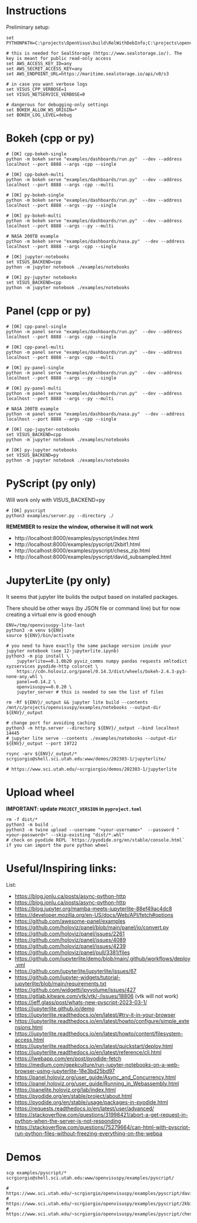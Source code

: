 # Instructions

Preliminary setup:

```
set PYTHONPATH=C:\projects\OpenVisus\build\RelWithDebInfo;C:\projects\openvisuspy\src

# this is needed for SealStorage (https://www.sealstorage.io/). The key is meant for public read-only access 
set AWS_ACCESS_KEY_ID=any
set AWS_SECRET_ACCESS_KEY=any
set AWS_ENDPOINT_URL=https://maritime.sealstorage.io/api/v0/s3

# in case you want verbose logs
set VISUS_CPP_VERBOSE=1
set VISUS_NETSERVICE_VERBOSE=0

# dangerous for debugging-only settings
set BOKEH_ALLOW_WS_ORIGIN=*
set BOKEH_LOG_LEVEL=debug
```

# Bokeh (cpp or py)

```
# [OK] cpp-bokeh-single 
python -m bokeh serve "examples/dashboards/run.py"  --dev --address localhost --port 8888 --args -cpp --single

# [OK] cpp-bokeh-multi 
python -m bokeh serve "examples/dashboards/run.py"  --dev --address localhost --port 8888 --args -cpp --multi

# [OK] py-bokeh-single 
python -m bokeh serve "examples/dashboards/run.py"  --dev --address localhost --port 8888 --args --py --single

# [OK] py-bokeh-multi 
python -m bokeh serve "examples/dashboards/run.py"  --dev --address localhost --port 8888 --args --py --multi

# NASA 200TB example
python -m bokeh serve "examples/dashboards/nasa.py"  --dev --address localhost --port 8888 --args -cpp --single

# [OK] jupyter-notebooks
set VISUS_BACKEND=cpp
python -m jupyter notebook ./examples/notebooks 

# [OK] py-jupyter notebooks
set VISUS_BACKEND=cpp
python -m jupyter notebook ./examples/notebooks 
```

# Panel (cpp or py)

```
# [OK] cpp-panel-single 
python -m panel serve "examples/dashboards/run.py"  --dev --address localhost --port 8888 --args -cpp --single

# [OK] cpp-panel-multi 
python -m panel serve "examples/dashboards/run.py"  --dev --address localhost --port 8888 --args -cpp --multi

# [OK] py-panel-single 
python -m panel serve "examples/dashboards/run.py"  --dev --address localhost --port 8888 --args --py --single

# [OK] py-panel-multi 
python -m panel serve "examples/dashboards/run.py"  --dev --address localhost --port 8888 --args --py --multi

# NASA 200TB example
python -m panel serve "examples/dashboards/nasa.py"  --dev --address localhost --port 8888 --args -cpp --single

# [OK] cpp-jupyter-notebooks
set VISUS_BACKEND=cpp
python -m jupyter notebook ./examples/notebooks 

# [OK] py-jupyter notebooks
set VISUS_BACKEND=py
python -m jupyter notebook ./examples/notebooks 

```

# PyScript (py only)

 Will work only with VISUS_BACKEND=py


```
# [OK] pyscript
python3 examples/server.py --directory ./
```

**REMEMBER to resize the window, otherwise it will not work**

- http://localhost:8000/examples/pyscript/index.html 
- http://localhost:8000/examples/pyscript/2kbit1.html 
- http://localhost:8000/examples/pyscript/chess_zip.html 
- http://localhost:8000/examples/pyscript/david_subsampled.html

# JupyterLite (py only)

It seems that jupyter lite builds the output based on installed packages.

There should be other ways (by JSON file or command line) but for now creating a virtual env is good enough

```
ENV=/tmp/openvisuspy-lite-last
python3 -m venv ${ENV}
source ${ENV}/bin/activate

# you need to have exactly the same package version inside your jupyter notebook (see 12-jupyterlite.ipynb)
python3 -m pip install \
    jupyterlite==0.1.0b20 pyviz_comms numpy pandas requests xmltodict xyzservices pyodide-http colorcet \
    https://cdn.holoviz.org/panel/0.14.3/dist/wheels/bokeh-2.4.3-py3-none-any.whl \
    panel==0.14.2 \
    openvisuspy==0.0.20 \
    jupyter_server # this is needed to see the list of files

rm -Rf ${ENV}/_output && jupyter lite build --contents /mnt/c/projects/openvisuspy/examples/notebooks --output-dir ${ENV}/_output

# change port for avoiding caching
python3 -m http.server --directory ${ENV}/_output --bind localhost 14445
# jupyter lite serve --contents ./examples/notebooks --output-dir ${ENV}/_output --port 19722 

rsync -arv ${ENV}/_output/* scrgiorgio@shell.sci.utah.edu:www/demos/202303-1/jupyterlite/

# https://www.sci.utah.edu/~scrgiorgio/demos/202303-1/jupyterlite
```

# Upload wheel

**IMPORTANT: update `PROJECT_VERSION` in `pyproject.toml`**

```
rm -f dist/*  
python3 -m build .
python3 -m twine upload --username "<your-username>"  --password "<your-password>" --skip-existing "dist/*.whl" 
# check on pyodide REPL `https://pyodide.org/en/stable/console.html` if you can import the pure python wheel
```

# Useful/Inspiring links:

List:

- https://blog.jonlu.ca/posts/async-python-http
- https://blog.jonlu.ca/posts/async-python-http
- https://blog.jupyter.org/mamba-meets-jupyterlite-88ef49ac4dc8
- https://developer.mozilla.org/en-US/docs/Web/API/fetch#options
- https://github.com/awesome-panel/examples
- https://github.com/holoviz/panel/blob/main/panel/io/convert.py
- https://github.com/holoviz/panel/issues/2261
- https://github.com/holoviz/panel/issues/4089
- https://github.com/holoviz/panel/issues/4239
- https://github.com/holoviz/panel/pull/3381/files
- https://github.com/jupyterlite/demo/blob/main/.github/workflows/deploy.yml
- https://github.com/jupyterlite/jupyterlite/issues/67
- https://github.com/jupyter-widgets/tutorial-jupyterlite/blob/main/requirements.txt
- https://github.com/widgetti/ipyvolume/issues/427
- https://gitlab.kitware.com/vtk/vtk/-/issues/18806 (vtk will not work)
- https://jeff.glass/post/whats-new-pyscript-2023-03-1/
- https://jupyterlite.github.io/demo
- https://jupyterlite.readthedocs.io/en/latest/#try-it-in-your-browser
- https://jupyterlite.readthedocs.io/en/latest/howto/configure/simple_extensions.html
- https://jupyterlite.readthedocs.io/en/latest/howto/content/filesystem-access.html
- https://jupyterlite.readthedocs.io/en/latest/quickstart/deploy.html
- https://jupyterlite.readthedocs.io/en/latest/reference/cli.html
- https://lwebapp.com/en/post/pyodide-fetch
- https://medium.com/geekculture/run-jupyter-notebooks-on-a-web-browser-using-jupyterlite-18e3bd25bd97
- https://panel.holoviz.org/user_guide/Async_and_Concurrency.html
- https://panel.holoviz.org/user_guide/Running_in_Webassembly.html
- https://panelite.holoviz.org/lab/index.html
- https://pyodide.org/en/stable/project/about.html
- https://pyodide.org/en/stable/usage/packages-in-pyodide.html
- https://requests.readthedocs.io/en/latest/user/advanced/
- https://stackoverflow.com/questions/31998421/abort-a-get-request-in-python-when-the-server-is-not-responding
- https://stackoverflow.com/questions/75279664/can-html-with-pyscript-run-python-files-without-freezing-everything-on-the-webpa


# Demos

```
scp examples/pyscript/* scrgiorgio@shell.sci.utah.edu:www/openvisuspy/examples/pyscript/

# https://www.sci.utah.edu/~scrgiorgio/openvisuspy/examples/pyscript/david_subsampled.html
# https://www.sci.utah.edu/~scrgiorgio/openvisuspy/examples/pyscript/2kbit1.html
# https://www.sci.utah.edu/~scrgiorgio/openvisuspy/examples/pyscript/chess_zip.html

```